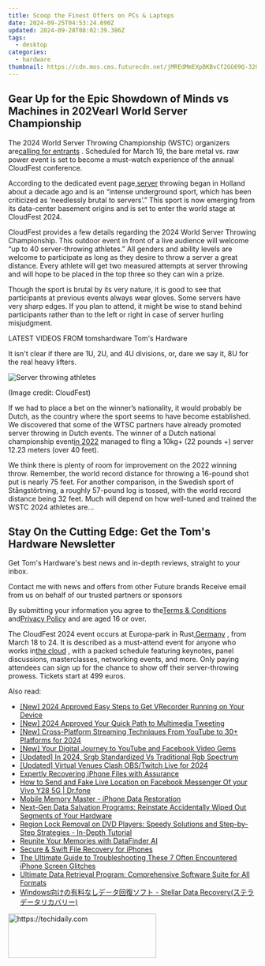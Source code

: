 ```yaml
---
title: Scoop the Finest Offers on PCs & Laptops
date: 2024-09-25T04:53:24.690Z
updated: 2024-09-28T08:02:39.386Z
tags:
  - desktop
categories:
  - hardware
thumbnail: https://cdn.mos.cms.futurecdn.net/jMREdMmEXpBKBvCf2GG69Q-320-80.png
---
```


## Gear Up for the Epic Showdown of Minds vs Machines in 202Vearl World Server Championship

The 2024 World Server Throwing Championship (WSTC) organizers are[calling for entrants](https://www.cloudfest.com/world-server-throwing-championship#server-reg) . Scheduled for March 19, the bare metal vs. raw power event is set to become a must-watch experience of the annual CloudFest conference.

 According to the dedicated event page,[server](https://www.tomshardware.com/news/39-year-old-477-mhz-dos-web-server-hits-2500-hours-of-uptime) throwing began in Holland about a decade ago and is an “intense underground sport, which has been criticized as ‘needlessly brutal to servers’.” This sport is now emerging from its data-center basement origins and is set to enter the world stage at CloudFest 2024.

 CloudFest provides a few details regarding the 2024 World Server Throwing Championship. This outdoor event in front of a live audience will welcome “up to 40 server-throwing athletes.” All genders and ability levels are welcome to participate as long as they desire to throw a server a great distance. Every athlete will get two measured attempts at server throwing and will hope to be placed in the top three so they can win a prize.

 Though the sport is brutal by its very nature, it is good to see that participants at previous events always wear gloves. Some servers have very sharp edges. If you plan to attend, it might be wise to stand behind participants rather than to the left or right in case of server hurling misjudgment.

 LATEST VIDEOS FROM tomshardware Tom's Hardware

 It isn't clear if there are 1U, 2U, and 4U divisions, or, dare we say it, 8U for the real heavy lifters.

![Server throwing athletes](https://cdn.mos.cms.futurecdn.net/wtmZvaBCUd7W2J88EkoF6b-320-80.jpg)

 (Image credit: CloudFest)

 If we had to place a bet on the winner’s nationality, it would probably be Dutch, as the country where the sport seems to have become established. We discovered that some of the WTSC partners have already promoted server throwing in Dutch events. The winner of a Dutch national championship event[in 2022](https://dutchcloudcommunity.nl/agenda/summer-bbq-dutch-cloud-community-2022/) managed to fling a 10kg+ (22 pounds +) server 12.23 meters (over 40 feet).

 We think there is plenty of room for improvement on the 2022 winning throw. Remember, the world record distance for throwing a 16-pound shot put is nearly 75 feet. For another comparison, in the Swedish sport of Stångstörtning, a roughly 57-pound log is tossed, with the world record distance being 32 feet. Much will depend on how well-tuned and trained the WSTC 2024 athletes are…

## Stay On the Cutting Edge: Get the Tom's Hardware Newsletter

 Get Tom's Hardware's best news and in-depth reviews, straight to your inbox.

 Contact me with news and offers from other Future brands  Receive email from us on behalf of our trusted partners or sponsors

 By submitting your information you agree to the[Terms & Conditions](https://futureplc.com/terms-conditions/) and[Privacy Policy](https://futureplc.com/privacy-policy/) and are aged 16 or over.

 The CloudFest 2024 event occurs at Europa-park in Rust,[Germany](https://www.tomshardware.com/pc-components/gpus/intel-submits-schematics-for-1nm-chip-fabs-in-germany-two-new-fabs-open-in-2027) , from March 18 to 24\. It is described as a must-attend event for anyone who works in[the cloud](https://www.tomshardware.com/reviews/cloud-computing-security,2829-2.html) , with a packed schedule featuring keynotes, panel discussions, masterclasses, networking events, and more. Only paying attendees can sign up for the chance to show off their server-throwing prowess. Tickets start at 499 euros.

<ins class="adsbygoogle"
     style="display:block"
     data-ad-format="autorelaxed"
     data-ad-client="ca-pub-7571918770474297"
     data-ad-slot="1223367746"></ins>

<ins class="adsbygoogle"
     style="display:block"
     data-ad-client="ca-pub-7571918770474297"
     data-ad-slot="8358498916"
     data-ad-format="auto"
     data-full-width-responsive="true"></ins>

<span class="atpl-alsoreadstyle">Also read:</span>
<div><ul>
<li><a href="https://on-screen-recording.techidaily.com/new-2024-approved-easy-steps-to-get-vrecorder-running-on-your-device/"><u>[New] 2024 Approved Easy Steps to Get VRecorder Running on Your Device</u></a></li>
<li><a href="https://twitter-videos.techidaily.com/new-2024-approved-your-quick-path-to-multimedia-tweeting/"><u>[New] 2024 Approved Your Quick Path to Multimedia Tweeting</u></a></li>
<li><a href="https://facebook-record-videos.techidaily.com/new-cross-platform-streaming-techniques-from-youtube-to-30plus-platforms-for-2024/"><u>[New] Cross-Platform Streaming Techniques From YouTube to 30+ Platforms for 2024</u></a></li>
<li><a href="https://facebook-video-recording.techidaily.com/new-your-digital-journey-to-youtube-and-facebook-video-gems/"><u>[New] Your Digital Journey to YouTube and Facebook Video Gems</u></a></li>
<li><a href="https://fox-access.techidaily.com/updated-in-2024-srgb-standardized-vs-traditional-rgb-spectrum/"><u>[Updated] In 2024, Srgb Standardized Vs Traditional Rgb Spectrum</u></a></li>
<li><a href="https://visual-screen-recording.techidaily.com/updated-virtual-venues-clash-obstwitch-live-for-2024/"><u>[Updated] Virtual Venues Clash OBS/Twitch Live for 2024</u></a></li>
<li><a href="https://data-recovery.techidaily.com/expertly-recovering-iphone-files-with-assurance/"><u>Expertly Recovering iPhone Files with Assurance</u></a></li>
<li><a href="https://location-social.techidaily.com/how-to-send-and-fake-live-location-on-facebook-messenger-of-your-vivo-y28-5g-drfone-by-drfone-virtual-android/"><u>How to Send and Fake Live Location on Facebook Messenger Of your Vivo Y28 5G | Dr.fone</u></a></li>
<li><a href="https://data-recovery.techidaily.com/mobile-memory-master-iphone-data-restoration/"><u>Mobile Memory Master - iPhone Data Restoration</u></a></li>
<li><a href="https://data-recovery.techidaily.com/next-gen-data-salvation-programs-reinstate-accidentally-wiped-out-segments-of-your-hardware/"><u>Next-Gen Data Salvation Programs: Reinstate Accidentally Wiped Out Segments of Your Hardware</u></a></li>
<li><a href="https://vp-tips.techidaily.com/region-lock-removal-on-dvd-players-speedy-solutions-and-step-by-step-strategies-in-depth-tutorial/"><u>Region Lock Removal on DVD Players: Speedy Solutions and Step-by-Step Strategies - In-Depth Tutorial</u></a></li>
<li><a href="https://data-recovery.techidaily.com/reunite-your-memories-with-datafinder-ai/"><u>Reunite Your Memories with DataFinder AI</u></a></li>
<li><a href="https://data-recovery.techidaily.com/secure-and-swift-file-recovery-for-iphones/"><u>Secure & Swift File Recovery for iPhones</u></a></li>
<li><a href="https://fox-that.techidaily.com/the-ultimate-guide-to-troubleshooting-these-7-often-encountered-iphone-screen-glitches/"><u>The Ultimate Guide to Troubleshooting These 7 Often Encountered iPhone Screen Glitches</u></a></li>
<li><a href="https://data-recovery.techidaily.com/ultimate-data-retrieval-program-comprehensive-software-suite-for-all-formats/"><u>Ultimate Data Retrieval Program: Comprehensive Software Suite for All Formats</u></a></li>
<li><a href="https://data-recovery.techidaily.com/windows-stellar-data-recovery/"><u>Windows向けの有料なしデータ回復ソフト - Stellar Data Recovery(ステラデータリカバリー)</u></a></li>
</ul></div>

<!-- affiliate ads begin -->
<a href="https://laganoo.pxf.io/c/5597632/1484910/16446" target="_top" id="1484910">
  <img src="//a.impactradius-go.com/display-ad/16446-1484910" border="0" alt="https://techidaily.com" width="300" height="90"/>
</a>
<img height="0" width="0" src="https://laganoo.pxf.io/i/5597632/1484910/16446" style="position:absolute;visibility:hidden;" border="0" />
<!-- affiliate ads end -->

